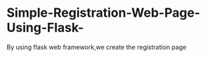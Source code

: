 # Simple-Registration-Web-Page-Using-Flask-
By using flask web framework,we create the registration page
